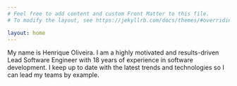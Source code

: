```yaml
---
# Feel free to add content and custom Front Matter to this file.
# To modify the layout, see https://jekyllrb.com/docs/themes/#overriding-theme-defaults

layout: home
---
```


 My name is Henrique Oliveira. I am a highly motivated and results-driven Lead Software Engineer with 18 years of experience in software development. I keep up to date with the latest trends and technologies so I can lead my teams by example.
